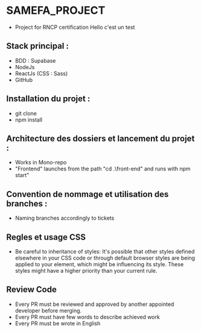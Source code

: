 # SAMEFA_PROJECT

* Project for RNCP certification
Hello c'est un test 

## Stack principal : 
* BDD : Supabase <br>
* NodeJs <br>
* ReactJs (CSS : Sass) <br>
* GitHub 


## Installation du projet : 
* git clone <br> 
* npm install


## Architecture des dossiers et lancement du projet : 
* Works in Mono-repo <br>
* "Frontend" launches from the path  "cd .\front-end\"  and runs with npm start" <br>


## Convention de nommage et utilisation des branches :
* Naming branches accordingly to tickets <br>

## Regles et usage CSS
* Be careful to inheritance of styles: It's possible that other styles defined elsewhere in your CSS code or through default browser styles are being applied to your element, which might be influencing its style. These styles might have a higher priority than your current rule.

## Review Code
* Every PR must be reviewed and approved by another appointed developer before merging.<br> 
* Every PR must have few words to describe achieved work <br> 
* Every PR must be wrote in English <br>

